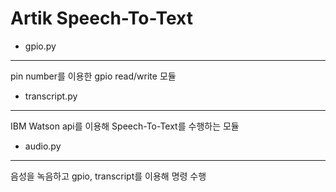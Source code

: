 # Artik Speech-To-Text

* gpio.py
-------------------
pin number를 이용한 gpio read/write 모듈

* transcript.py
------------------
IBM Watson api를 이용해 Speech-To-Text를 수행하는 모듈

* audio.py
-----------------
음성을 녹음하고 gpio, transcript를 이용해 명령 수행
